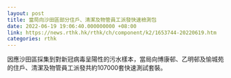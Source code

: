 ```yaml
---
layout: post
title: 當局向沙田區部分住戶、清潔及物管員工派發快速檢測包
date: 2022-06-19 19:06:40.000000000 +08:00
link: https://news.rthk.hk/rthk/ch/component/k2/1653744-20220619.htm
categories: rthk
---
```


因應沙田區採集到對新冠病毒呈陽性的污水樣本，當局向博康邨、乙明邨及愉城苑的住戶、清潔及物管員工派發共約107000套快速測試套裝。
